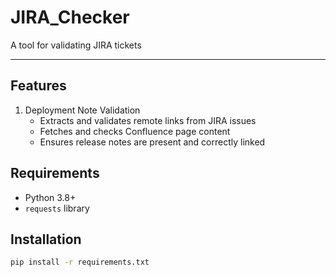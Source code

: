 # JIRA_Checker

A tool for validating JIRA tickets

---

## Features
1. Deployment Note Validation
    - Extracts and validates remote links from JIRA issues
    - Fetches and checks Confluence page content
    - Ensures release notes are present and correctly linked

## Requirements

- Python 3.8+
- `requests` library

## Installation

```bash
pip install -r requirements.txt
```
